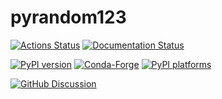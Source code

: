 # pyrandom123

[![Actions Status][actions-badge]][actions-link]
[![Documentation Status][rtd-badge]][rtd-link]

[![PyPI version][pypi-version]][pypi-link]
[![Conda-Forge][conda-badge]][conda-link]
[![PyPI platforms][pypi-platforms]][pypi-link]

[![GitHub Discussion][github-discussions-badge]][github-discussions-link]

<!-- SPHINX-START -->

<!-- prettier-ignore-start -->
[actions-badge]:            https://github.com/ssrothman/pyrandom123/workflows/CI/badge.svg
[actions-link]:             https://github.com/ssrothman/pyrandom123/actions
[conda-badge]:              https://img.shields.io/conda/vn/conda-forge/pyrandom123
[conda-link]:               https://github.com/conda-forge/pyrandom123-feedstock
[github-discussions-badge]: https://img.shields.io/static/v1?label=Discussions&message=Ask&color=blue&logo=github
[github-discussions-link]:  https://github.com/ssrothman/pyrandom123/discussions
[pypi-link]:                https://pypi.org/project/pyrandom123/
[pypi-platforms]:           https://img.shields.io/pypi/pyversions/pyrandom123
[pypi-version]:             https://img.shields.io/pypi/v/pyrandom123
[rtd-badge]:                https://readthedocs.org/projects/pyrandom123/badge/?version=latest
[rtd-link]:                 https://pyrandom123.readthedocs.io/en/latest/?badge=latest

<!-- prettier-ignore-end -->
